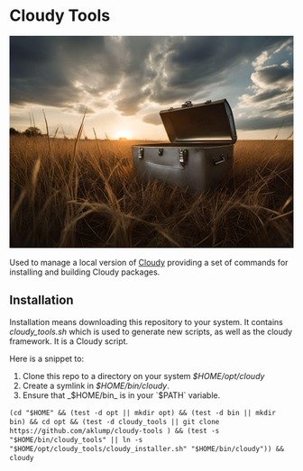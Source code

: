 # Cloudy Tools

![Cloudy tools](images/cloudy_tools.jpg)

Used to manage a local version of [Cloudy](https://github.com/aklump/cloudy) providing a set of commands for installing and building Cloudy packages.

## Installation

Installation means downloading this repository to your system. It contains _cloudy_tools.sh_ which is used to generate new scripts, as well as the cloudy framework. It is a Cloudy script.

Here is a snippet to:

1. Clone this repo to a directory on your system _$HOME/opt/cloudy_
1. Create a symlink in _$HOME/bin/cloudy_.
1. Ensure that _$HOME/bin_ is in your `$PATH` variable.

```shell
(cd "$HOME" && (test -d opt || mkdir opt) && (test -d bin || mkdir bin) && cd opt && (test -d cloudy_tools || git clone https://github.com/aklump/cloudy-tools ) && (test -s "$HOME/bin/cloudy_tools" || ln -s "$HOME/opt/cloudy_tools/cloudy_installer.sh" "$HOME/bin/cloudy")) && cloudy
```
